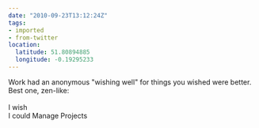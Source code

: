 ```yaml
---
date: "2010-09-23T13:12:24Z"
tags:
- imported
- from-twitter
location:
  latitude: 51.80894885
  longitude: -0.19295233
---
```

Work had an anonymous "wishing well" for things you wished were better. Best  one, zen-like:\
\
            I wish\
I could Manage Projects
